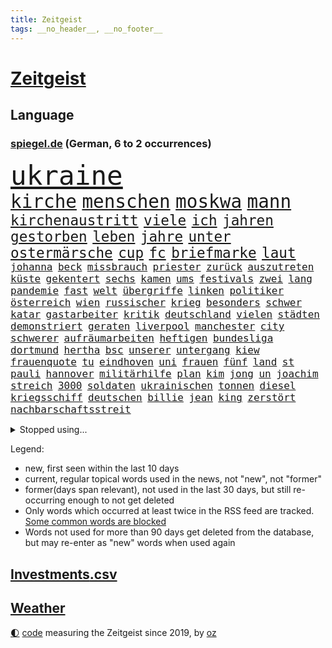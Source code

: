 ```yaml
---
title: Zeitgeist
tags: __no_header__, __no_footer__
---
```


# [Zeitgeist](https://oliz.io/zeitgeist/)

## Language

<h3><a href="https://www.spiegel.de" target="_blank">spiegel.de</a> (German, 6 to 2 occurrences)</h3>
<p style="font-family:monospace">
<span style="font-size:32pt"><a href="news_links.html#ukraine" class="current">ukraine</a></span>
<br>
<span style="font-size:22pt"><a href="news_links.html#kirche" class="current">kirche</a></span>
<span style="font-size:22pt"><a href="news_links.html#menschen" class="current">menschen</a></span>
<span style="font-size:22pt"><a href="news_links.html#moskwa" class="new">moskwa</a></span>
<span style="font-size:22pt"><a href="news_links.html#mann" class="current">mann</a></span>
<br>
<span style="font-size:17pt"><a href="news_links.html#kirchenaustritt" class="new">kirchenaustritt</a></span>
<span style="font-size:17pt"><a href="news_links.html#viele" class="current">viele</a></span>
<span style="font-size:17pt"><a href="news_links.html#ich" class="current">ich</a></span>
<span style="font-size:17pt"><a href="news_links.html#jahren" class="current">jahren</a></span>
<span style="font-size:17pt"><a href="news_links.html#gestorben" class="current">gestorben</a></span>
<span style="font-size:17pt"><a href="news_links.html#leben" class="current">leben</a></span>
<span style="font-size:17pt"><a href="news_links.html#jahre" class="current">jahre</a></span>
<span style="font-size:17pt"><a href="news_links.html#unter" class="current">unter</a></span>
<span style="font-size:17pt"><a href="news_links.html#ostermärsche" class="new">ostermärsche</a></span>
<span style="font-size:17pt"><a href="news_links.html#cup" class="current">cup</a></span>
<span style="font-size:17pt"><a href="news_links.html#fc" class="current">fc</a></span>
<span style="font-size:17pt"><a href="news_links.html#briefmarke" class="new">briefmarke</a></span>
<span style="font-size:17pt"><a href="news_links.html#laut" class="current">laut</a></span>
<br>
<span style="font-size:12pt"><a href="news_links.html#johanna" class="current">johanna</a></span>
<span style="font-size:12pt"><a href="news_links.html#beck" class="current">beck</a></span>
<span style="font-size:12pt"><a href="news_links.html#missbrauch" class="current">missbrauch</a></span>
<span style="font-size:12pt"><a href="news_links.html#priester" class="current">priester</a></span>
<span style="font-size:12pt"><a href="news_links.html#zurück" class="current">zurück</a></span>
<span style="font-size:12pt"><a href="news_links.html#auszutreten" class="new">auszutreten</a></span>
<span style="font-size:12pt"><a href="news_links.html#küste" class="current">küste</a></span>
<span style="font-size:12pt"><a href="news_links.html#gekentert" class="new">gekentert</a></span>
<span style="font-size:12pt"><a href="news_links.html#sechs" class="current">sechs</a></span>
<span style="font-size:12pt"><a href="news_links.html#kamen" class="current">kamen</a></span>
<span style="font-size:12pt"><a href="news_links.html#ums" class="current">ums</a></span>
<span style="font-size:12pt"><a href="news_links.html#festivals" class="current">festivals</a></span>
<span style="font-size:12pt"><a href="news_links.html#zwei" class="current">zwei</a></span>
<span style="font-size:12pt"><a href="news_links.html#lang" class="current">lang</a></span>
<span style="font-size:12pt"><a href="news_links.html#pandemie" class="current">pandemie</a></span>
<span style="font-size:12pt"><a href="news_links.html#fast" class="current">fast</a></span>
<span style="font-size:12pt"><a href="news_links.html#welt" class="current">welt</a></span>
<span style="font-size:12pt"><a href="news_links.html#übergriffe" class="current">übergriffe</a></span>
<span style="font-size:12pt"><a href="news_links.html#linken" class="current">linken</a></span>
<span style="font-size:12pt"><a href="news_links.html#politiker" class="current">politiker</a></span>
<span style="font-size:12pt"><a href="news_links.html#österreich" class="current">österreich</a></span>
<span style="font-size:12pt"><a href="news_links.html#wien" class="current">wien</a></span>
<span style="font-size:12pt"><a href="news_links.html#russischer" class="current">russischer</a></span>
<span style="font-size:12pt"><a href="news_links.html#krieg" class="current">krieg</a></span>
<span style="font-size:12pt"><a href="news_links.html#besonders" class="current">besonders</a></span>
<span style="font-size:12pt"><a href="news_links.html#schwer" class="current">schwer</a></span>
<span style="font-size:12pt"><a href="news_links.html#katar" class="current">katar</a></span>
<span style="font-size:12pt"><a href="news_links.html#gastarbeiter" class="new">gastarbeiter</a></span>
<span style="font-size:12pt"><a href="news_links.html#kritik" class="current">kritik</a></span>
<span style="font-size:12pt"><a href="news_links.html#deutschland" class="current">deutschland</a></span>
<span style="font-size:12pt"><a href="news_links.html#vielen" class="current">vielen</a></span>
<span style="font-size:12pt"><a href="news_links.html#städten" class="current">städten</a></span>
<span style="font-size:12pt"><a href="news_links.html#demonstriert" class="current">demonstriert</a></span>
<span style="font-size:12pt"><a href="news_links.html#geraten" class="current">geraten</a></span>
<span style="font-size:12pt"><a href="news_links.html#liverpool" class="current">liverpool</a></span>
<span style="font-size:12pt"><a href="news_links.html#manchester" class="current">manchester</a></span>
<span style="font-size:12pt"><a href="news_links.html#city" class="current">city</a></span>
<span style="font-size:12pt"><a href="news_links.html#schwerer" class="current">schwerer</a></span>
<span style="font-size:12pt"><a href="news_links.html#aufräumarbeiten" class="current">aufräumarbeiten</a></span>
<span style="font-size:12pt"><a href="news_links.html#heftigen" class="current">heftigen</a></span>
<span style="font-size:12pt"><a href="news_links.html#bundesliga" class="current">bundesliga</a></span>
<span style="font-size:12pt"><a href="news_links.html#dortmund" class="current">dortmund</a></span>
<span style="font-size:12pt"><a href="news_links.html#hertha" class="current">hertha</a></span>
<span style="font-size:12pt"><a href="news_links.html#bsc" class="current">bsc</a></span>
<span style="font-size:12pt"><a href="news_links.html#unserer" class="current">unserer</a></span>
<span style="font-size:12pt"><a href="news_links.html#untergang" class="current">untergang</a></span>
<span style="font-size:12pt"><a href="news_links.html#kiew" class="current">kiew</a></span>
<span style="font-size:12pt"><a href="news_links.html#frauenquote" class="current">frauenquote</a></span>
<span style="font-size:12pt"><a href="news_links.html#tu" class="current">tu</a></span>
<span style="font-size:12pt"><a href="news_links.html#eindhoven" class="current">eindhoven</a></span>
<span style="font-size:12pt"><a href="news_links.html#uni" class="current">uni</a></span>
<span style="font-size:12pt"><a href="news_links.html#frauen" class="current">frauen</a></span>
<span style="font-size:12pt"><a href="news_links.html#fünf" class="current">fünf</a></span>
<span style="font-size:12pt"><a href="news_links.html#land" class="current">land</a></span>
<span style="font-size:12pt"><a href="news_links.html#st" class="current">st</a></span>
<span style="font-size:12pt"><a href="news_links.html#pauli" class="current">pauli</a></span>
<span style="font-size:12pt"><a href="news_links.html#hannover" class="current">hannover</a></span>
<span style="font-size:12pt"><a href="news_links.html#militärhilfe" class="current">militärhilfe</a></span>
<span style="font-size:12pt"><a href="news_links.html#plan" class="current">plan</a></span>
<span style="font-size:12pt"><a href="news_links.html#kim" class="current">kim</a></span>
<span style="font-size:12pt"><a href="news_links.html#jong" class="current">jong</a></span>
<span style="font-size:12pt"><a href="news_links.html#un" class="current">un</a></span>
<span style="font-size:12pt"><a href="news_links.html#joachim" class="current">joachim</a></span>
<span style="font-size:12pt"><a href="news_links.html#streich" class="new">streich</a></span>
<span style="font-size:12pt"><a href="news_links.html#3000" class="current">3000</a></span>
<span style="font-size:12pt"><a href="news_links.html#soldaten" class="current">soldaten</a></span>
<span style="font-size:12pt"><a href="news_links.html#ukrainischen" class="current">ukrainischen</a></span>
<span style="font-size:12pt"><a href="news_links.html#tonnen" class="current">tonnen</a></span>
<span style="font-size:12pt"><a href="news_links.html#diesel" class="current">diesel</a></span>
<span style="font-size:12pt"><a href="news_links.html#kriegsschiff" class="new">kriegsschiff</a></span>
<span style="font-size:12pt"><a href="news_links.html#deutschen" class="current">deutschen</a></span>
<span style="font-size:12pt"><a href="news_links.html#billie" class="current">billie</a></span>
<span style="font-size:12pt"><a href="news_links.html#jean" class="current">jean</a></span>
<span style="font-size:12pt"><a href="news_links.html#king" class="current">king</a></span>
<span style="font-size:12pt"><a href="news_links.html#zerstört" class="current">zerstört</a></span>
<span style="font-size:12pt"><a href="news_links.html#nachbarschaftsstreit" class="current">nachbarschaftsstreit</a></span>
</p>
<details>
<summary>Stopped using...</summary>
<p class="former" style="font-size:12pt">
internationaler(541) braun(540) coronaimpfstoffe(540) diskussion(540) müssten(540) beobachten(539) entdeckten(539) ermitteln(539) hacker(539) kita(539) torjäger(539) treffer(539) wechseln(539) zurzeit(539) anleger(538) ausbreitung(538) bitten(538) dienst(538) eingeschränkt(538) löhne(538) sarscov2(538) angeklagte(537) behandlung(537) bewährung(537) depressionen(537) metern(537) teilte(537) wirecard(537) zoo(537) ausgebrochen(536) enger(536) entdecken(536) erteilt(536) geboren(536) geschäft(536) gesundheit(536) weiße(536) auskommen(535) day(535) ignoriert(535) schnelle(535) vergeblich(535) verheerenden(535) zweiter(535) alkohol(534) bestimmt(534) bewerber(534) coronatote(534) dominiert(534) eishockey(534) elektroauto(534) florian(534) geheimnis(534) hieß(534) lohnt(534) lufthansa(534) steigender(534) stich(534) streng(534) schießt(533) senat(533) tom(533) verfassungsschutz(533) verstöße(533) überlegen(533) beleidigung(532) deutlicher(532) fahrzeug(532) gemeinde(532) namens(532) niederlagen(532) rutschen(532) spätestens(532) staats(532) verhandelt(532) wofür(532) zverev(532) ändert(532) 5(531) 80(531) bmw(531) breitet(531) durfte(531) egal(531) entgegen(531) entlässt(531) erscheinen(531) klaus(531) mangelt(531) preisen(531) restaurants(531) spaniens(531) trainieren(531) you(531) zugunsten(531) zweifeln(531) badenwürttembergs(530) bestätigen(530) entwarnung(530) gerufen(530) investitionen(530) islamistischen(530) kritische(530) super(530) gespielt(529) gigantische(529) handelt(529) hinterher(529) roboter(529) unterzahl(529) 12(528) aufgetreten(528) geriet(528) i(528) informieren(528) lager(528) mancherorts(528) oppositionelle(528) rechten(528) verdächtigt(528) wurzeln(528) wütend(528) coronatests(527) ertragen(527) großaufgebot(527) studieren(527) wirtschaftlichen(527) abgesetzt(526) aufbauen(526) filmen(526) üben(526) game(525) island(525) italienischen(525) sinn(525) verein(525) wochenüberblick(525) 1500(524) ausschuss(524) berater(524) gefragt(524) nordirland(524) schlicht(524) stuft(524) dramatische(523) kehrte(523) kindes(523) psychische(523) reporter(523) geschäftsführer(522) schottland(522) crash(521) geprägt(521) offenen(521) gerechnet(520) image(520) moment(520) zigaretten(520) änderungen(520) durchs(519) einreise(519) form(519) option(519) transporter(519) anja(518) aufhalten(518) demokratischen(518) hürden(518) pipeline(518) verwaltungsgericht(518) überprüfen(518) erdbeben(517) fernsehen(517) abgewiesen(516) größeren(515) kevin(515) provokation(515) text(514) todesopfer(514) panik(513) sitzung(513) unterschied(513) vorteile(513) apps(512) bob(512) bundes(512) pandemiebekämpfung(512) präsidentenwahl(512) empfängt(511) verträge(511) aufgaben(510) kontakt(510) parallelen(510) umgeht(510) vermeintlich(509) gastronomie(508) kassierte(508) mitarbeiterin(508) nirgendwo(508) training(508) chats(506) schockiert(506) profis(504) bier(503) bürgerinnen(503) generalbundesanwalt(503) konferenz(503) psychisch(503) startete(503) spannend(501) praxis(500) benötigen(495) guatemala(495) georg(494) schmerz(494) gesundheitliche(493) thüringer(493) athletinnen(488) erhebliche(484) nächstes(484) klarheit(483) drohne(482) tragischen(482) ungewöhnlichen(481) 56(480) renommierten(480) sammeln(480) suv(475) bösen(470) hitler(470) billiger(467) einfache(467) gelangen(467) größe(466) regelmäßig(466) schutzsuchende(462) zweieinhalb(458) londons(454) heimatland(436) schlaf(435) geheimen(423) schiebt(421) nachbarland(420) 18jähriger(415) entsprechenden(415) stromnetz(412) vulkan(406) herren(395) neuanfang(395) wunden(395) recherche(393) bischof(388) angefahren(379) konservative(374) 2001(364) erteilte(361) coronainzidenz(357) käse(354) zögern(353) greenpeace(352) beleidigte(350) scharfen(344) airline(342) japanischen(329) notwendigen(327) trost(326) grünes(319) großkonzerne(318) begraben(316) 800(315) reinhard(315) beispiellose(310) notenbank(308) dorthin(306) sächsische(305) auszusetzen(304) impfgegner(303) vertrieben(303) tendenzen(302) psyche(301) gesprungen(300) fußballklub(299) verließ(297) verschwörungsmythen(292) finger(288) hit(288) aktionäre(287) formiert(287) geflüchtet(285) stundenlang(285) novak(283) verdi(283) delta(280) staatschefs(278) dänen(276) adac(275) sichere(275) 16000(274) djoković(274) 28jähriger(272) erlag(272) versichert(272) beteuert(271) gerichtet(270) kreative(268) füllen(267) auswärtige(266) bekennt(266) einstige(265) schwangeren(265) veröffentlichung(264) ausgerückt(263) stilkritik(262) visa(260) eröffnen(258) zugestimmt(258) sicherer(256) vierjährige(256) kolumnistin(255) waldbrand(253) 2007(252) tibet(252) eingefahren(249) spende(247) einführung(246) lied(246) schutzmaßnahmen(244) sichtbar(244) aushalten(243) funktionär(243) technischen(243) dominieren(242) gewürdigt(242) inszenieren(242) thiel(239) karrierecoach(238) entzieht(235) füße(235) angegangen(231) coronapause(231) bauprojekte(230) freedom(230) gemischt(228) syrische(228) schuhe(225) bedrohen(221) häfen(216) lina(215) lauf(214) leib(214) flüchtlingskrise(212) kanadische(212) paket(212) müttern(211) omid(211) rückgabe(211) hoffenheim(210) 39jähriger(208) beute(208) uskonzern(208) partien(207) vielfach(206) zuschuss(206) machtübernahme(205) investiert(204) preiserhöhungen(203) reisten(203) rolling(202) stones(202) tsg(202) agiert(198) illegaler(197) farce(196) 22jährige(193) oper(193) umbruch(193) gesundheitsämter(192) ausreisen(191) arten(190) pflegekraft(190) anhörung(189) bundestagsdebatte(188) gehirn(188) krieger(188) laufzeit(188) sportstars(188) menschliche(187) offensiv(187) lka(186) mehrwertsteuer(186) vorfeld(186) befragt(185) einigt(185) konflikts(185) militärmanöver(185) geheim(184) geladen(184) auszubildende(183) durchbrechen(182) bekräftigt(181) eingefangen(181) hierzulande(181) fünftel(180) beschlagnahmen(179) kapitänin(178) südkoreas(178) unerwünschte(178) demut(177) ehrung(176) ham(175) untätigkeit(175) hinunter(174) protestierten(174) aufholjagd(173) kunstwerke(173) ole(173) exportiert(172) gefeuert(172) lava(170) verdoppeln(170) gaskrise(169) wesen(169) mischen(168) teller(168) mächtig(167) unterhaus(167) eingeführt(166) knappheit(166) grenzgebiet(165) mailänder(164) beruflich(163) signale(163) einschüchtern(162) lindern(162) aue(161) bewerten(161) övp(160) studenten(159) brandt(158) bundesligist(158) kameraden(158) magazin(158) todesopfern(158) verwerfungen(157) erneuern(156) exkanzler(156) 1974(155) eingefroren(155) kroatische(155) angehoben(154) aromen(154) rangnick(154) schuldenbremse(154) importieren(153) torres(153) aufgelöst(152) verdachtsfall(152) überlastung(152) gesprächsrunde(151) kürze(151) namibia(151) größtem(150) booster(149) zugeständnisse(149) gap(148) anfangen(147) medizinische(147) rechtsextremer(147) zulieferer(147) wiederholten(146) exkollegen(145) komplizierter(145) tornados(145) komplikationen(143) matteo(143) unterhändler(143) ansatz(142) südpolarmeer(142) tödlichem(142) marschiert(141) soziales(141) kernkraftwerk(140) superreiche(140) wikileaks(140) sauerstoff(139) kleintransporter(138) steuereinnahmen(138) traditionell(138) niedrigen(137) fußballs(136) reine(136) solcher(135) wille(135) airbus(134) geschaut(132) äthiopische(132) lettland(131) globaler(130) weiterspielen(130) modellen(129) vereinbarten(129) ausschließen(128) coronachaos(128) dunkeln(128) spiegelgespräch(128) weltbesten(128) zwischenbilanz(127) betriebsrat(126) abnehmer(125) atlanta(125) coronakurs(125) gender(124) unserem(123) seltene(122) geldregen(121) hausbesitzer(121) paradies(121) aufgespürt(120) johnsons(120) museen(120) cyberangriffs(119) erliegt(119) flüchtenden(119) haag(119) tatortvote(119) winfried(119) mache(118) british(117) entsteht(117) manila(116) nagel(116) schlussphase(116) apotheken(115) ausliefern(114) frieren(114) kanal(114) martina(114) kinderbetreuung(113) einschränken(112) femizide(112) magnus(112) versorgen(112) güler(111) praktikum(111) serap(111) zertifikate(111) landeten(110) kurdische(109) magen(109) rechtspopulistischen(109) fluglinien(107) vergabe(107) rihanna(106) gerast(105) impfkritischen(105) verkehrschaos(105) buchung(104) natürlich(104) beanstandet(103) sandra(103) entsenden(102) hochansteckenden(102) impfpässe(102) neunzigerjahren(102) zeitweilig(102) texte(101) thailändischen(101) moralisch(100) untermauern(100) kuleba(99) lehrt(99) angemessene(98) ezb(98) showdown(98) wirtschaftssanktionen(98) witzig(98) behaupten(96) borrell(96) josep(96) student(96) unterirdischen(96) bafög(95) erobern(95) geschäften(95) miliz(95) mitgliedsländer(95) patzer(95) begegnen(93) coronaprotesten(93) herben(93) zemmour(93) éric(93) alina(92) auszahlen(92) ewig(92) geschlossene(92) welternährungsorganisation(92) geschildert(91) gnade(91) mittelfeld(91) nutzlos(91) zerbrechen(91) medienunternehmer(90) organisiert(90) sanitäter(90) schnellt(90) ablenkung(89) auszustellen(89) eingerichtet(89) kannten(89) uniklinikum(89) 71(88) aida(88) anzugreifen(88) audi(88) einnehmen(88) erfolgte(88) klauen(88) magull(88) sicherheitsgarantien(88) 140(87) abtransport(87) geschlecht(87) weltbekannt(87) 5g(86) drohte(86) jeweils(86) matthes(86) quiz(86) diverse(85) erklingen(85) flugzeugen(85) nahrung(85) sozialexperte(85) sicheren(84) vorwoche(84) zeitraum(84) angehen(83) beschleunigen(83) börsenaufsicht(83) céline(83) rechtsgrundlage(83) unbemannter(83) verneigt(83) ballistischen(82) carola(82) gerammt(82) heftigem(82) kahn(82) kriegt(82) produzent(82) rackete(82) verpassten(82) innenraum(81) nannten(81) statistiken(81) vertiefen(81) vorm(81) 30jähriger(80) dom(80) erkrankungen(80) ausgebreitet(79) donezk(79) fliege(79) fossil(79) hinlegte(79) lyrics(79) negativrekord(79) rkipräsident(79) sibylle(79) let(78) ställen(78) usdemokraten(78) abhalten(77) atemnot(77) autist(77) großeinsatz(77) härtesten(77) kampfeinsatz(77) maranello(77) stuhl(77) unschuldige(77) 1973(76) humanitären(76) reduzierte(76) bätzing(75) indiegames(75) schneefälle(75) aviv(74) chelseacoach(74) eingeschlagen(74) fertigung(74) himmelfahrtskommando(74) schärfsten(74) stefanie(74) südkoreaner(74) everest(73) geplatzt(73) jost(73) kartellamt(73) kobusch(73) tätowieren(73) umkämpfte(73) akuter(72) ankam(72) besonnen(72) bevölkerungsgruppen(72) disneyfilm(72) go(72) handelsabkommen(72) krefelder(72) maxim(72) nahelegen(72) usverteidigungsminister(72) gräber(71) ian(71) niedergeschossen(71) chefstratege(70) flugausfälle(70) frauenrechte(70) großfeuer(70) mutigen(70) schießereien(70) singt(70) videobeweis(70) weiterreise(70) nachgeholt(69) nova(69) sondergenehmigung(69) wandern(69) forderten(68) großstädte(68) jahreshälfte(68) mobilisiert(68) tiktokstars(68) weitreichend(68) abhängt(67) formel1star(67) geredet(67) inszenierung(67) jarosław(67) legislaturperiode(67) pommes(67) sektoren(67) veränderten(67) 1947(66) atommeiler(66) bridge(66) doms(66) harbour(66) importverbot(66) kreuzfahrtschiff(66) meiler(66) turkmenistan(66) entfalten(65) gesundheitsämtern(65) haushalten(65) höhen(65) zapfsäule(65) 57jährigen(64) angebracht(64) genetisch(64) mordopfer(64) möglichem(64) sonderverwaltungszone(64) stecker(64) verheißt(64) abgestürzte(63) antreibt(63) paars(63) rüstung(63) versorgern(63) überlässt(63) betrachtete(62) cover(62) erhöhter(62) fabriken(62) geläutert(62) islamabad(62) maren(62) millionenmetropole(62) spuckt(62) dämonen(61) gegenkandidaten(61) hapaglloyd(61) hauptdarstellerin(61) wehrpflichtigen(61) erhöhten(60) gewaschen(60) monsanto(60) tsunamiwarnung(60) dominierten(59) gewicht(59) slalom(59) stabilisieren(59) unnötig(59) 1972(58) 4400(58) angegeben(58) aufgerüstet(58) kraftwerke(58) sitzungen(58) weltgrößte(58) abgezockt(57) exsowjetrepublik(57) schweineherz(57) wählern(57) allzeithoch(56) neurowissenschaftlerin(56) pekings(56) sofortmaßnahmen(56) urner(56) bitterkeit(55) dahinterstecken(55) kompletten(55) satellitenbildern(55) speziell(55) steuerte(55) technologies(55) texanische(55) unweit(55) brent(54) direkter(54) kaderali(54) stille(54) unionspolitiker(54) auffällig(53) forschungszentrum(53) uboote(53) verpflichtendes(53) ausstatten(52) berüchtigte(52) münstertatort(52) schreckmoment(52) anstrengend(51) billiganbieter(51) darmbakterien(51) eigner(51) militärstützpunkt(51) negativschlagzeilen(51) touristin(51) verzeichnen(51) 58jähriger(50) 63(50) akku(50) architektin(50) außenwelt(50) ba2(50) führungstor(50) gen(50) horror(50) neuerung(50) okay(50) vierjährigen(50) anziehen(49) gefechten(49) haustiere(49) preisschub(49) verwundete(49) winkler(49) bundesligaprofi(48) cyberattacken(48) nachkommen(48) nützt(48) pontifex(48) präsidium(48) vergab(48) ölpreise(48) 1942(47) 83jährige(47) marx(47) missbrauchsgutachten(47) zumal(47) fähigkeiten(46) schröders(46) sowohl(46) büdenbender(45) lamborghini(45) unterbrechen(45) eingezogen(44) gläubigen(44) heizkostenzuschuss(44) hungrig(44) philosoph(44) regierungssitz(44) verständlich(44) anhaben(42) gestrandet(42) seoul(42) akt(41) aktienmärkte(41) anstehenden(41) berufsbildung(41) bundesinstitut(41) cyberangriff(41) körperlichen(41) missbrauchte(41) neuregelung(41) pausen(41) raserei(41) schnellsten(41) zurückkommt(41) gewölbe(40) lebende(40) schwelle(40) elefant(39) kurdischen(39) sofortigem(39) sportdirektor(39) we(39) bewusstlose(38) e10(38) hausdurchsuchung(38) minneapolis(38) wilhelmshaven(38) ausrichter(37) derzeitige(37) herauskommt(37) mineralwasser(37) rings(37) stärkung(37) vereine(37) 92(36) benko(36) gründlich(36) niedriger(36) unbewaffnete(36) abschrecken(35) eintrag(35) lagarde(35) sicherheitsberater(35) vergleicht(35) weltordnung(35) widmete(35) bürokratie(34) kopftuchverbot(34) russinnen(34) sinniert(34) anschlägen(33) aufrechterhalten(33) gesteigert(33) ignorierte(33) medaillen(33) problems(33) sorte(33) it(32) odyssee(32) patientenschützer(32) privatzoo(32) schuster(32) vorsichtig(32) antarktisexpedition(31) arbeitsbelastung(31) erliegen(31) luftraum(31) misslungen(31) rechtsweg(31) wütender(31) xenotransplantation(31) aufsichtsbehörde(30) baltischen(30) immunsystem(30) stillgelegt(30) daneben(29) fremden(29) generalabrechnung(29) goldmedaille(29) intellektuellen(29) nicolaus(29) zagreb(29) air(28) arbeitszeit(28) bezahlung(28) flugkörper(28) hall(28) hausbau(28) kremlkritiker(28) laschen(28) yi(28) erhob(27) machbar(27) begeben(26) coolness(26) drehten(26) reiht(26) verzückte(26) blumenstrauß(25) ebene(25) gesuchter(25) hysterie(25) ranger(25) schweineherztransplantation(25) boom(24) henrik(24) königreichs(24) sekeinsatz(24) vorab(24) wachsenden(24) zuteil(24) prahlt(23) steuererleichterungen(23) ausfiel(22) delegierte(22) durchaus(22) fiskus(22) kammer(22) kreativität(22) neigen(22) prorussische(22) regierungstruppen(22) schlussfeier(22) senkung(22) sportgerichtshof(22) tiefgreifenderen(22) ölpreis(22) 1600(21) ausweitung(21) nervosität(21) nix(21) einsatzfähig(20) expansion(20) fernost(20) hausfrauen(20) körpergröße(20) ursprung(20) üppige(20) acapulco(19) antonia(19) auswandern(19) rissen(19) selbstzweifel(19) suvfahrer(19) tennisolympiasieger(19) ökonomisch(19) anteile(18) bewerberinnen(18) finanzsanktionen(18) geldautomaten(18) nrwinnenministerium(18) spült(18) unterbunden(18) verbrauchern(18) freundschaften(17) häme(17) krebsleiden(17) salzburg(17) zuschauenden(17) arne(16) behauptung(16) beruhigt(16) finanzmärkte(16) geklappt(16) siege(16) vorübergehenden(16) applaus(15) chemikalien(15) immunisierung(15) katastrophale(15) packen(15) transgenderkindern(15) verjüngen(15) grandseigneur(14) kanzelt(14) kriegsflüchtlinge(14) monarchin(14) mutige(14) selfmademilliardär(14) spdlinke(14) sperre(14) stagflation(14) umfangreiche(14) überwiegt(14) erneuerbare(13) ernährung(13) forschenden(13) kämpferisch(13) mindestalter(13) ramsan(13) schwieg(13) spezialeinheiten(13) tschetschenische(13) anzutreten(12) geschwüre(12) gesellschaftsjahr(12) paralympics(12) premierleagueklub(12) ratingagenturen(12) saporischschja(12) völkerrechts(12) wehrpflicht(12) amtszeiten(11) fliehenden(11) olena(11) schmerzt(11)
</p>
</details>
<p>Legend:
<ul>
<li><span class="new">new</span>, first seen within the last 10 days</li>
<li><span class="current">current</span>, regular topical words used in the news, not "new", not "former"</li>
<li><span class="former">former(days span relevant)</span>, not used in the last 30 days, but still re-occurring enough to not get deleted</li>
<li>Only words which occurred at least twice in the RSS feed are tracked. <a href="language/filters.py">Some common words are blocked</a></li>
<li>Words not used for more than 90 days get deleted from the database, but may re-enter as "new" words when used again</li>
</ul>
</p>

## [Investments](investments.html)[.csv](investments.csv)

## [Weather](weather.html)

<footer>
<a href="javascript:toggleTheme()" class="nav">🌓</a>
<a href="https://github.com/ooz/zeitgeist">code</a> measuring the Zeitgeist since 2019, by <a href="https://oliz.io">oz</a>
</footer>
